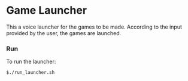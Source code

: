 # Game Launcher

This a voice launcher for the games to be made. According to the input provided by the user, the games are launched.

### Run

To run the launcher:
```
$./run_launcher.sh
```

